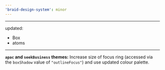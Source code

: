 ```yaml
---
'braid-design-system': minor
---
```


---
updated:
  - Box
  - atoms
---

**`apac` and `seekBusiness` themes:** Increase size of focus ring (accessed via the `boxShadow` value of `"outlineFocus"`) and use updated colour palette.
